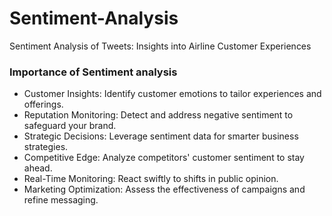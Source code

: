 # Sentiment-Analysis
Sentiment Analysis of Tweets: Insights into Airline Customer Experiences



### Importance of Sentiment analysis 
- Customer Insights: Identify customer emotions to tailor experiences and offerings.
- Reputation Monitoring: Detect and address negative sentiment to safeguard your brand.
- Strategic Decisions: Leverage sentiment data for smarter business strategies.
- Competitive Edge: Analyze competitors' customer sentiment to stay ahead.
- Real-Time Monitoring: React swiftly to shifts in public opinion.
- Marketing Optimization: Assess the effectiveness of campaigns and refine messaging. 

